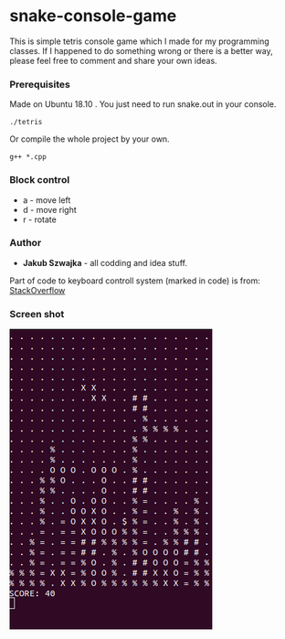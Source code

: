 # snake-console-game

This is simple tetris console game which I made for my programming classes. 
If I happened to do something wrong or there is a better way, please feel free to comment and share your own ideas. 

### Prerequisites

Made on Ubuntu 18.10 .
You just need to run snake.out in your console.
```
./tetris
```
Or compile the whole project by your own. 
```
g++ *.cpp
```
### Block control

* a - move left
* d - move right
* r - rotate 

### Author
* **Jakub Szwajka** -  all codding and idea stuff.

Part of code to keyboard controll system (marked in code) is from: [StackOverflow](https://stackoverflow.com/questions/7469139/what-is-the-equivalent-to-getch-getche-in-linux/7469410#7469410)

### Screen shot
![image](https://github.com/wwwkuba14/tetris-console-game/blob/master/tetris.jpg)
